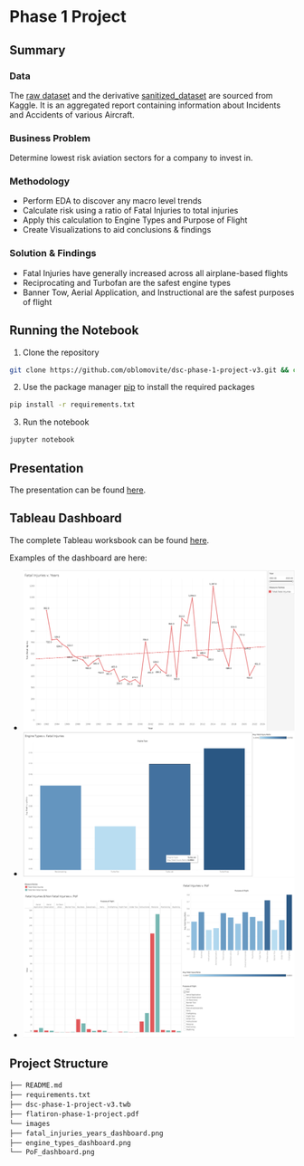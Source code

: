 # Phase 1 Project

## Summary

### Data

The [raw dataset](./data/Aviation_Data.csv) and the derivative [sanitized_dataset](./data/Aviation_Data_Cleaned.csv) are sourced from Kaggle. It is an aggregated report containing information about Incidents and Accidents of various Aircraft.

### Business Problem

Determine lowest risk aviation sectors for a company to invest in.

### Methodology

- Perform EDA to discover any macro level trends
- Calculate risk using a ratio of Fatal Injuries to total injuries
- Apply this calculation to Engine Types and Purpose of Flight
- Create Visualizations to aid conclusions & findings

### Solution & Findings

- Fatal Injuries have generally increased across all airplane-based flights
- Reciprocating and Turbofan are the safest engine types
- Banner Tow, Aerial Application, and Instructional are the safest purposes of flight

## Running the Notebook

1. Clone the repository

```bash
git clone https://github.com/oblomovite/dsc-phase-1-project-v3.git && cd dsc-phase-1-project-v3
```

2. Use the package manager [pip](https://pip.pypa.io/en/stable/) to install the required packages

```bash
pip install -r requirements.txt
```

3. Run the notebook

```bash
jupyter notebook
```

## Presentation

The presentation can be found [here](flatiron-phase-1-project.pdf).

## Tableau Dashboard

The complete Tableau worksbook can be found [here](dsc-phase-1-project-v3.twb).

Examples of the dashboard are here:

- ![Fatal Injuries over the years](images/fatal_injuries_years_dashboard.png)
- ![Safest Engine Types](images/engine_types_dashboard.png)
- ![Safest Inudstry](images/PoF_dashboard.png)

## Project Structure

```markdown
├── README.md
├── requirements.txt
├── dsc-phase-1-project-v3.twb
├── flatiron-phase-1-project.pdf
└── images
├── fatal_injuries_years_dashboard.png
├── engine_types_dashboard.png
└── PoF_dashboard.png
```
